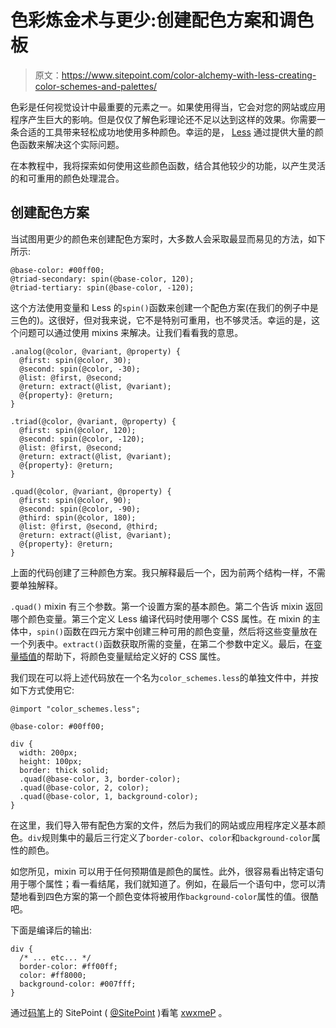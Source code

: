 # 色彩炼金术与更少:创建配色方案和调色板

> 原文：<https://www.sitepoint.com/color-alchemy-with-less-creating-color-schemes-and-palettes/>

色彩是任何视觉设计中最重要的元素之一。如果使用得当，它会对您的网站或应用程序产生巨大的影响。但是仅仅了解色彩理论还不足以达到这样的效果。你需要一条合适的工具带来轻松成功地使用多种颜色。幸运的是， [Less](http://lesscss.org/) 通过提供大量的颜色函数来解决这个实际问题。

在本教程中，我将探索如何使用这些颜色函数，结合其他较少的功能，以产生灵活的和可重用的颜色处理混合。

## 创建配色方案

当试图用更少的颜色来创建配色方案时，大多数人会采取最显而易见的方法，如下所示:

```
@base-color: #00ff00;
@triad-secondary: spin(@base-color, 120);
@triad-tertiary: spin(@base-color, -120);
```

这个方法使用变量和 Less 的`spin()`函数来创建一个配色方案(在我们的例子中是三色的)。这很好，但对我来说，它不是特别可重用，也不够灵活。幸运的是，这个问题可以通过使用 mixins 来解决。让我们看看我的意思。

```
.analog(@color, @variant, @property) {
  @first: spin(@color, 30);
  @second: spin(@color, -30);
  @list: @first, @second;
  @return: extract(@list, @variant);
  @{property}: @return;
}

.triad(@color, @variant, @property) {
  @first: spin(@color, 120);
  @second: spin(@color, -120);
  @list: @first, @second;
  @return: extract(@list, @variant);
  @{property}: @return;
}

.quad(@color, @variant, @property) {
  @first: spin(@color, 90);
  @second: spin(@color, -90);
  @third: spin(@color, 180);
  @list: @first, @second, @third;
  @return: extract(@list, @variant);
  @{property}: @return;
}
```

上面的代码创建了三种颜色方案。我只解释最后一个，因为前两个结构一样，不需要单独解释。

`.quad()` mixin 有三个参数。第一个设置方案的基本颜色。第二个告诉 mixin 返回哪个颜色变量。第三个定义 Less 编译代码时使用哪个 CSS 属性。在 mixin 的主体中，`spin()`函数在四元方案中创建三种可用的颜色变量，然后将这些变量放在一个列表中。`extract()`函数获取所需的变量，在第二个参数中定义。最后，在[变量插值](http://lesscss.org/features/#variables-feature-variable-interpolation)的帮助下，将颜色变量赋给定义好的 CSS 属性。

我们现在可以将上述代码放在一个名为`color_schemes.less`的单独文件中，并按如下方式使用它:

```
@import "color_schemes.less";

@base-color: #00ff00; 

div {
  width: 200px;
  height: 100px;
  border: thick solid;
  .quad(@base-color, 3, border-color);
  .quad(@base-color, 2, color);
  .quad(@base-color, 1, background-color);
}
```

在这里，我们导入带有配色方案的文件，然后为我们的网站或应用程序定义基本颜色。`div`规则集中的最后三行定义了`border-color`、`color`和`background-color`属性的颜色。

如您所见，mixin 可以用于任何预期值是颜色的属性。此外，很容易看出特定语句用于哪个属性；看一看结尾，我们就知道了。例如，在最后一个语句中，您可以清楚地看到四色方案的第一个颜色变体将被用作`background-color`属性的值。很酷吧。

下面是编译后的输出:

```
div {
  /* ... etc... */
  border-color: #ff00ff;
  color: #ff8000;
  background-color: #007fff;
}
```

通过[码笔](http://codepen.io)上的 SitePoint ( [@SitePoint](http://codepen.io/SitePoint) )看笔 [xwxmeP](http://codepen.io/SitePoint/pen/xwxmeP/) 。